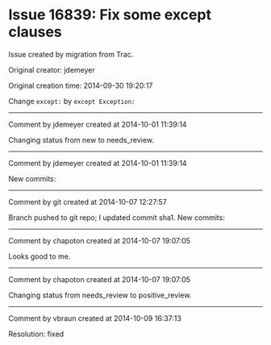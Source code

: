 # Issue 16839: Fix some except clauses

Issue created by migration from Trac.

Original creator: jdemeyer

Original creation time: 2014-09-30 19:20:17

Change `except:` by `except Exception:`


---

Comment by jdemeyer created at 2014-10-01 11:39:14

Changing status from new to needs_review.


---

Comment by jdemeyer created at 2014-10-01 11:39:14

New commits:


---

Comment by git created at 2014-10-07 12:27:57

Branch pushed to git repo; I updated commit sha1. New commits:


---

Comment by chapoton created at 2014-10-07 19:07:05

Looks good to me.


---

Comment by chapoton created at 2014-10-07 19:07:05

Changing status from needs_review to positive_review.


---

Comment by vbraun created at 2014-10-09 16:37:13

Resolution: fixed
